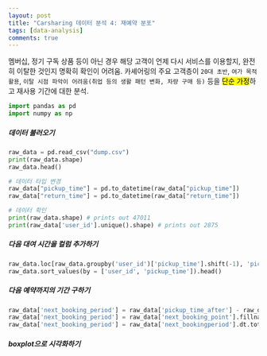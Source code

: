 ```yaml
---
layout: post
title: "Carsharing 데이터 분석 4: 재예약 분포"
tags: [data-analysis]
comments: true
---
```


멤버십, 정기 구독 상품 등이 아닌 경우 해당 고객이 언제 다시 서비스를 이용할지, 완전히 이탈한 것인지 명확히 확인이 어려움. 카셰어링의 주요 고객층이 `20대 초반`, `여가 목적 활용`, `이탈 시점 파악이 어려움(취업 등의 생활 패턴 변화, 차량 구매 등)` 등을 <mark>단순 가정</mark>하고 재사용 기간에 대한 분석. 

```python
import pandas as pd
import numpy as np
```

##### 데이터 불러오기

```python
raw_data = pd.read_csv("dump.csv")
print(raw_data.shape)
raw_data.head()
```

```python
# 데이터 타입 변경
raw_data["pickup_time"] = pd.to_datetime(raw_data["pickup_time"])
raw_data["return_time"] = pd.to_datetime(raw_data["return_time"])

# 데이터 확인
print(raw_data.shape) # prints out 47011
print(raw_data['user_id'].unique().shape) # prints out 2875
```

##### 다음 대여 시간을 컬럼 추가하기
```python
raw_data.loc[raw_data.groupby('user_id')['pickup_time'].shift(-1), 'pickup_time_after']
raw_data.sort_values(by = ['user_id', 'pickup_time']).head()
```

##### 다음 예약까지의 기간 구하기
```python
raw_data['next_booking_period'] = raw_data['pickup_time_after'] - raw_data['pickup_time']
raw_data['next_booking_period'] = raw_data['next_booking_point'].fillna(0)
raw_data['next_booking_period'] = raw_data['next_bookingperiod'].dt.total_seconds().astype(float)
```

##### boxplot으로 시각화하기